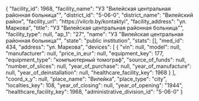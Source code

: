 {
    "facility_id": 1968,
    "facility_name": "УЗ \"Вилейская центральная районная больница\"",
    "district_id": "5-06-0",
    "district_name": "Вилейский район",
    "facility_url": "https:\/\/vilcrb.by\/kontaktyi",
    "facility_address": "ул. Маркова",
    "title": "УЗ \"Вилейская центральная районная больница\"",
    "facility_type": null,
    "ap_1": "27",
    "name": "УЗ \"Вилейская центральная районная больница\"",
    "state": "public institution",
    "stats": [],
    "med_id": 434,
    "address": "ул. Маркова",
    "devices": [
        {
            "vin": null,
            "model": null,
            "manufacturer": null,
            "price_in_eur": null,
            "equipment_key": 177,
            "equipment_type": "компьютерный томограф",
            "source_of_funds": null,
            "number_of_slices": null,
            "year_of_purchase": null,
            "year_of_manufacture": null,
            "year_of_deinstallation": null,
            "healthcare_facility_key": 1968
        }
    ],
    "coord_x_y": null,
    "place_name": "Вилейка",
    "place_type": "city",
    "localties_key": 108,
    "year_of_closing": null,
    "year_of_opening": "1944",
    "healthcare_facility_key": 1968,
    "administrative_division_id": "5-06-0"
}